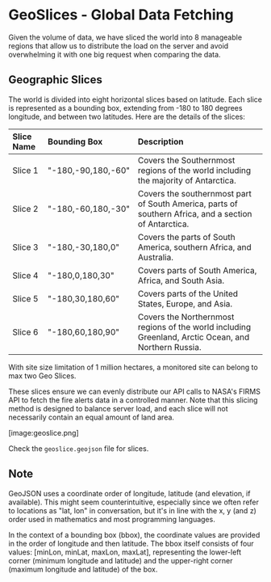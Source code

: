 # GeoSlices - Global Data Fetching

Given the volume of data, we have sliced the world into 8 manageable regions that allow us to distribute the load on the server and avoid overwhelming it with one big request when comparing the data.

## Geographic Slices

The world is divided into eight horizontal slices based on latitude. Each slice is represented as a bounding box, extending from -180 to 180 degrees longitude, and between two latitudes. Here are the details of the slices:

| Slice Name | Bounding Box     | Description |
| :--------- | :--------------- | :---------- |
| Slice 1    | "-180,-90,180,-60" | Covers the Southernmost regions of the world including the majority of Antarctica. |
| Slice 2    | "-180,-60,180,-30" | Covers the southernmost part of South America, parts of southern Africa, and a section of Antarctica. |
| Slice 3    | "-180,-30,180,0"   | Covers the parts of South America, southern Africa, and Australia. |
| Slice 4    | "-180,0,180,30"    | Covers parts of South America, Africa, and South Asia. |
| Slice 5    | "-180,30,180,60"   | Covers parts of the United States, Europe, and Asia. |
| Slice 6    | "-180,60,180,90"   | Covers the Northernmost regions of the world including Greenland, Arctic Ocean, and Northern Russia. |

With site size limitation of 1 million hectares, a monitored site can belong to max two Geo Slices.

These slices ensure we can evenly distribute our API calls to NASA's FIRMS API to fetch the fire alerts data in a controlled manner. Note that this slicing method is designed to balance server load, and each slice will not necessarily contain an equal amount of land area.

[image:geoslice.png]

Check the `geoslice.geojson` file for slices.

## Note
GeoJSON uses a coordinate order of longitude, latitude (and elevation, if available). This might seem counterintuitive, especially since we often refer to locations as "lat, lon" in conversation, but it's in line with the x, y (and z) order used in mathematics and most programming languages.

In the context of a bounding box (bbox), the coordinate values are provided in the order of longitude and then latitude. The bbox itself consists of four values: [minLon, minLat, maxLon, maxLat], representing the lower-left corner (minimum longitude and latitude) and the upper-right corner (maximum longitude and latitude) of the box.



